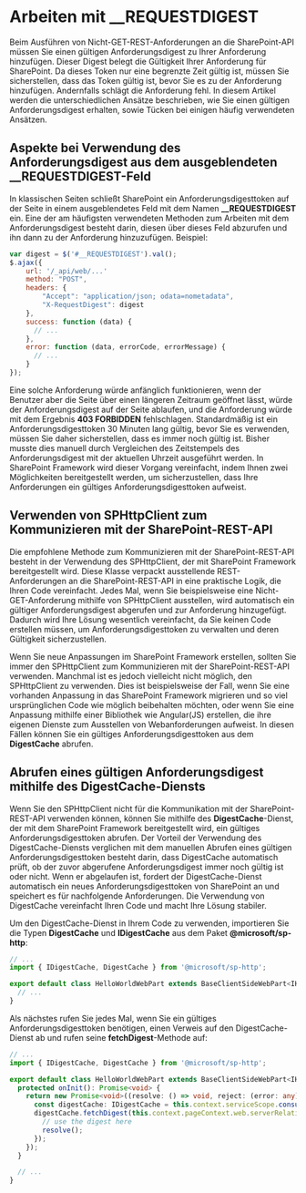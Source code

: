 # <a name="working-with-requestdigest"></a>Arbeiten mit __REQUESTDIGEST

Beim Ausführen von Nicht-GET-REST-Anforderungen an die SharePoint-API müssen Sie einen gültigen Anforderungsdigest zu Ihrer Anforderung hinzufügen. Dieser Digest belegt die Gültigkeit Ihrer Anforderung für SharePoint. Da dieses Token nur eine begrenzte Zeit gültig ist, müssen Sie sicherstellen, dass das Token gültig ist, bevor Sie es zu der Anforderung hinzufügen. Andernfalls schlägt die Anforderung fehl. In diesem Artikel werden die unterschiedlichen Ansätze beschrieben, wie Sie einen gültigen Anforderungsdigest erhalten, sowie Tücken bei einigen häufig verwendeten Ansätzen.

## <a name="considerations-when-using-request-digest-from-the-hidden-requestdigest-field"></a>Aspekte bei Verwendung des Anforderungsdigest aus dem ausgeblendeten __REQUESTDIGEST-Feld

In klassischen Seiten schließt SharePoint ein Anforderungsdigesttoken auf der Seite in einem ausgeblendetes Feld mit dem Namen **__REQUESTDIGEST** ein. Eine der am häufigsten verwendeten Methoden zum Arbeiten mit dem Anforderungsdigest besteht darin, diesen über dieses Feld abzurufen und ihn dann zu der Anforderung hinzuzufügen. Beispiel:

```js
var digest = $('#__REQUESTDIGEST').val();
$.ajax({
    url: '/_api/web/...'
    method: "POST",
    headers: {
        "Accept": "application/json; odata=nometadata",
        "X-RequestDigest": digest
    },
    success: function (data) {
      // ...
    },
    error: function (data, errorCode, errorMessage) {
      // ...
    }
});
```

Eine solche Anforderung würde anfänglich funktionieren, wenn der Benutzer aber die Seite über einen längeren Zeitraum geöffnet lässt, würde der Anforderungsdigest auf der Seite ablaufen, und die Anforderung würde mit dem Ergebnis **403 FORBIDDEN** fehlschlagen. Standardmäßig ist ein Anforderungsdigesttoken 30 Minuten lang gültig, bevor Sie es verwenden, müssen Sie daher sicherstellen, dass es immer noch gültig ist. Bisher musste dies manuell durch Vergleichen des Zeitstempels des Anforderungsdigest mit der aktuellen Uhrzeit ausgeführt werden. In SharePoint Framework wird dieser Vorgang vereinfacht, indem Ihnen zwei Möglichkeiten bereitgestellt werden, um sicherzustellen, dass Ihre Anforderungen ein gültiges Anforderungsdigesttoken aufweist.

## <a name="use-the-sphttpclient-to-communicate-with-the-sharepoint-rest-api"></a>Verwenden von SPHttpClient zum Kommunizieren mit der SharePoint-REST-API

Die empfohlene Methode zum Kommunizieren mit der SharePoint-REST-API besteht in der Verwendung des SPHttpClient, der mit SharePoint Framework bereitgestellt wird. Diese Klasse verpackt ausstellende REST-Anforderungen an die SharePoint-REST-API in eine praktische Logik, die Ihren Code vereinfacht. Jedes Mal, wenn Sie beispielsweise eine Nicht-GET-Anforderung mithilfe von SPHttpClient ausstellen, wird automatisch ein gültiger Anforderungsdigest abgerufen und zur Anforderung hinzugefügt. Dadurch wird Ihre Lösung wesentlich vereinfacht, da Sie keinen Code erstellen müssen, um Anforderungsdigesttoken zu verwalten und deren Gültigkeit sicherzustellen.

Wenn Sie neue Anpassungen im SharePoint Framework erstellen, sollten Sie immer den SPHttpClient zum Kommunizieren mit der SharePoint-REST-API verwenden. Manchmal ist es jedoch vielleicht nicht möglich, den SPHttpClient zu verwenden. Dies ist beispielsweise der Fall, wenn Sie eine vorhanden Anpassung in das SharePoint Framework migrieren und so viel ursprünglichen Code wie möglich beibehalten möchten, oder wenn Sie eine Anpassung mithilfe einer Bibliothek wie Angular(JS) erstellen, die ihre eigenen Dienste zum Ausstellen von Webanforderungen aufweist. In diesen Fällen können Sie ein gültiges Anforderungsdigesttoken aus dem **DigestCache** abrufen.

## <a name="retrieve-valid-request-digest-using-the-digestcache-service"></a>Abrufen eines gültigen Anforderungsdigest mithilfe des DigestCache-Diensts

Wenn Sie den SPHttpClient nicht für die Kommunikation mit der SharePoint-REST-API verwenden können, können Sie mithilfe des **DigestCache**-Dienst, der mit dem SharePoint Framework bereitgestellt wird, ein gültiges Anforderungsdigesttoken abrufen. Der Vorteil der Verwendung des DigestCache-Diensts verglichen mit dem manuellen Abrufen eines gültigen Anforderungsdigesttoken besteht darin, dass DigestCache automatisch prüft, ob der zuvor abgerufene Anforderungsdigest immer noch gültig ist oder nicht. Wenn er abgelaufen ist, fordert der DigestCache-Dienst automatisch ein neues Anforderungsdigesttoken von SharePoint an und speichert es für nachfolgende Anforderungen. Die Verwendung von DigestCache vereinfacht Ihren Code und macht Ihre Lösung stabiler.

Um den DigestCache-Dienst in Ihrem Code zu verwenden, importieren Sie die Typen **DigestCache** und **IDigestCache** aus dem Paket **@microsoft/sp-http**:

```ts
// ...
import { IDigestCache, DigestCache } from '@microsoft/sp-http';

export default class HelloWorldWebPart extends BaseClientSideWebPart<IHelloWorldWebPartProps> {
  // ...
}
```

Als nächstes rufen Sie jedes Mal, wenn Sie ein gültiges Anforderungsdigesttoken benötigen, einen Verweis auf den DigestCache-Dienst ab und rufen seine **fetchDigest**-Methode auf:

```ts
// ...
import { IDigestCache, DigestCache } from '@microsoft/sp-http';

export default class HelloWorldWebPart extends BaseClientSideWebPart<IHelloWorldWebPartProps> {
  protected onInit(): Promise<void> {
    return new Promise<void>((resolve: () => void, reject: (error: any) => void): void => {
      const digestCache: IDigestCache = this.context.serviceScope.consume(DigestCache.serviceKey);
      digestCache.fetchDigest(this.context.pageContext.web.serverRelativeUrl).then((digest: string): void => {
        // use the digest here
        resolve();
      });
    });
  }

  // ...
}
```